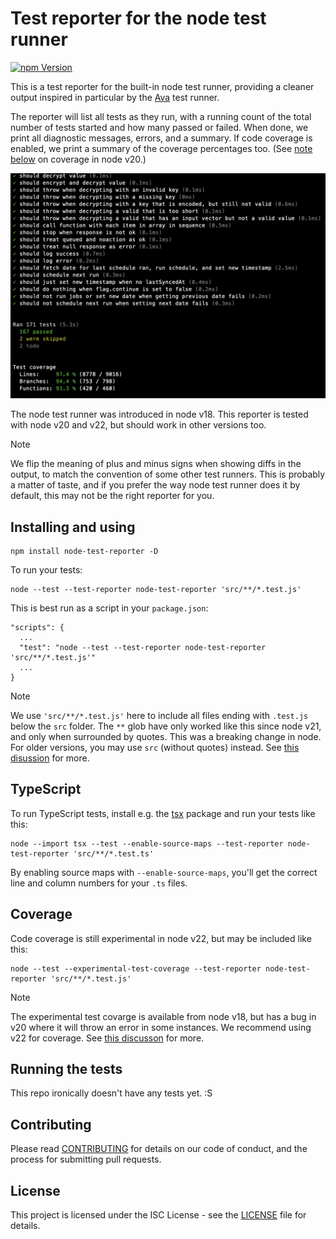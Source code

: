 # Test reporter for the node test runner

[![npm Version](https://img.shields.io/npm/v/node-test-reporter.svg)](https://www.npmjs.com/package/node-test-reporter)

This is a test reporter for the built-in node test runner, providing a cleaner
output inspired in particular by the [Ava](https://github.com/avajs/ava) test
runner.

The reporter will list all tests as they run, with a running count of the total
number of tests started and how many passed or failed. When done, we print all
diagnostic messages, errors, and a summary. If code coverage is enabled, we
print a summary of the coverage percentages too. (See [note below](#coverage) on
coverage in node v20.)

![Screenshot](media/screenshot.png)

The node test runner was introduced in node v18. This reporter is tested with
node v20 and v22, but should work in other versions too.

> [!NOTE]
> We flip the meaning of plus and minus signs when showing diffs in the output,
> to match the convention of some other test runners. This is probably a matter
> of taste, and if you prefer the way node test runner does it by default, this
> may not be the right reporter for you.

## Installing and using

```
npm install node-test-reporter -D
```

To run your tests:

```
node --test --test-reporter node-test-reporter 'src/**/*.test.js'
```

This is best run as a script in your `package.json`:

```
"scripts": {
  ...
  "test": "node --test --test-reporter node-test-reporter 'src/**/*.test.js'"
  ...
}
```

> [!NOTE]
> We use `'src/**/*.test.js'` here to include all files ending with `.test.js`
> below the `src` folder. The `**` glob have only worked like this since node
> v21, and only when surrounded by quotes. This was a breaking change in node.
> For older versions, you may use `src` (without quotes) instead. See
> [this disussion](https://github.com/nodejs/node/issues/50287) for more.

## TypeScript

To run TypeScript tests, install e.g. the [tsx](https://github.com/privatenumber/tsx)
package and run your tests like this:

```
node --import tsx --test --enable-source-maps --test-reporter node-test-reporter 'src/**/*.test.ts'
```

By enabling source maps with `--enable-source-maps`, you'll get the correct
line and column numbers for your `.ts` files.

## Coverage

Code coverage is still experimental in node v22, but may be included like this:

```
node --test --experimental-test-coverage --test-reporter node-test-reporter 'src/**/*.test.js'
```

> [!NOTE]
> The experimental test covarge is available from node v18, but has a bug in v20
> where it will throw an error in some instances. We recommend using v22 for
> coverage. See [this discusson](https://github.com/nodejs/node/issues/51552)
> for more.

## Running the tests

This repo ironically doesn't have any tests yet. :S

## Contributing

Please read
[CONTRIBUTING](https://github.com/integreat-io/node-test-reporter/blob/master/CONTRIBUTING.md)
for details on our code of conduct, and the process for submitting pull
requests.

## License

This project is licensed under the ISC License - see the
[LICENSE](https://github.com/integreat-io/node-test-reporter/blob/master/LICENSE)
file for details.
